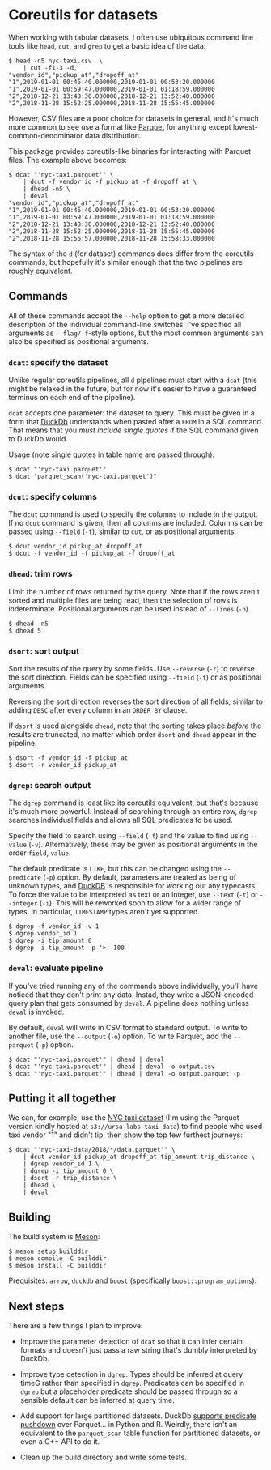 # Coreutils for datasets

When working with tabular datasets, I often use ubiquitous command line tools
like `head`, `cut`, and `grep` to get a basic idea of the data:

```console
$ head -n5 nyc-taxi.csv  \
    | cut -f1-3 -d,
"vendor_id","pickup_at","dropoff_at"
"1",2019-01-01 00:46:40.000000,2019-01-01 00:53:20.000000
"1",2019-01-01 00:59:47.000000,2019-01-01 01:18:59.000000
"2",2018-12-21 13:48:30.000000,2018-12-21 13:52:40.000000
"2",2018-11-28 15:52:25.000000,2018-11-28 15:55:45.000000
```

However, CSV files are a poor choice for datasets in general, and it's much
more common to see use a format like [Parquet] for anything except
lowest-common-denominator data distribution.

This package provides coreutils-like binaries for interacting with Parquet
files. The example above becomes:

```console
$ dcat "'nyc-taxi.parquet'" \
    | dcut -f vendor_id -f pickup_at -f dropoff_at \
    | dhead -n5 \
    | deval
"vendor_id","pickup_at","dropoff_at"
"1",2019-01-01 00:46:40.000000,2019-01-01 00:53:20.000000
"1",2019-01-01 00:59:47.000000,2019-01-01 01:18:59.000000
"2",2018-12-21 13:48:30.000000,2018-12-21 13:52:40.000000
"2",2018-11-28 15:52:25.000000,2018-11-28 15:55:45.000000
"2",2018-11-28 15:56:57.000000,2018-11-28 15:58:33.000000
```

The syntax of the `d` (for dataset) commands does differ from the coreutils
commands, but hopefully it's similar enough that the two pipelines are roughly
equivalent.

## Commands

All of these commands accept the `--help` option to get a more detailed
description of the individual command-line switches. I've specified all
arguments as `--flag/-f`-style options, but the most common arguments can also
be specified as positional arguments.

### `dcat`: specify the dataset

Unlike regular coreutils pipelines, all `d` pipelines must start with a `dcat`
(this might be relaxed in the future, but for now it's easier to have a
guaranteed terminus on each end of the pipeline).

`dcat` accepts one parameter: the dataset to query. This must be given in a
form that [DuckDb] understands when pasted after a `FROM` in a SQL command.
That means that you *must include single quotes* if the SQL command given to
DuckDb would.

Usage (note single quotes in table name are passed through):
```console
$ dcat "'nyc-taxi.parquet'"
$ dcat "parquet_scan('nyc-taxi.parquet')"
```

### `dcut`: specify columns

The `dcut` command is used to specify the columns to include in the output. If
no `dcut` command is given, then all columns are included. Columns can be
passed using `--field` (`-f`), similar to `cut`, or as positional arguments.

```console
$ dcut vendor_id pickup_at dropoff_at
$ dcut -f vendor_id -f pickup_at -f dropoff_at
```

### `dhead`: trim rows

Limit the number of rows returned by the query. Note that if the rows aren't
sorted and multiple files are being read, then the selection of rows is
indeterminate. Positional arguments can be used instead of `--lines` (`-n`).

```console
$ dhead -n5
$ dhead 5
```

### `dsort`: sort output

Sort the results of the query by some fields. Use `--reverse` (`-r`) to reverse
the sort direction. Fields can be specified using `--field` (`-f`) or as
positional arguments.

Reversing the sort direction reverses the sort direction of all fields, similar
to adding `DESC` after every column in an `ORDER BY` clause.

If `dsort` is used alongside `dhead`, note that the sorting takes place *before*
the results are truncated, no matter which order `dsort` and `dhead` appear in
the pipeline.

```console
$ dsort -f vendor_id -f pickup_at
$ dsort -r vendor_id pickup_at
```

### `dgrep`: search output

The `dgrep` command is least like its coreutils equivalent, but that's because
it's much more powerful. Instead of searching through an entire row, `dgrep`
searches individual fields and allows all SQL predicates to be used.

Specify the field to search using `--field` (`-f`) and the value to find using
`--value` (`-v`). Alternatively, these may be given as positional arguments in
the order `field`, `value`.

The default predicate is `LIKE`, but this can be changed using the
`--predicate` (`-p`) option. By default, parameters are treated as being of
unknown types, and [DuckDB] is responsible for working out any typecasts. To
force the value to be interpreted as text or an integer, use `--text` (`-t`) or
`--integer` (`-i`). This will be reworked soon to allow for a wider range of
types. In particular, `TIMESTAMP` types aren't yet supported.


```console
$ dgrep -f vendor_id -v 1
$ dgrep vendor_id 1
$ dgrep -i tip_amount 0
$ dgrep -i tip_amount -p '>' 100
```

### `deval`: evaluate pipeline

If you've tried running any of the commands above individually, you'll have
noticed that they don't print any data. Instad, they write a JSON-encoded query
plan that gets consumed by `deval`. A pipeline does nothing unless `deval` is
invoked.

By default, `deval` will write in CSV format to standard output. To write to
another file, use the `--output` (`-o`) option. To write Parquet, add the
`--parquet` (`-p`) option.

```console
$ dcat "'nyc-taxi.parquet'" | dhead | deval
$ dcat "'nyc-taxi.parquet'" | dhead | deval -o output.csv
$ dcat "'nyc-taxi.parquet'" | dhead | deval -o output.parquet -p
```

## Putting it all together

We can, for example, use the [NYC taxi dataset] (I'm using the Parquet version
kindly hosted at `s3://ursa-labs-taxi-data`) to find people who used taxi
vendor "1" and didn't tip, then show the top few furthest journeys:

```console
$ dcat "'nyc-taxi-data/2018/*/data.parquet'" \
    | dcut vendor_id pickup_at dropoff_at tip_amount trip_distance \
    | dgrep vendor_id 1 \
    | dgrep -i tip_amount 0 \
    | dsort -r trip_distance \
    | dhead \
    | deval
```

## Building

The build system is [Meson]:

```console
$ meson setup builddir
$ meson compile -C builddir
$ meson install -C builddir
```

Prequisites: `arrow`, `duckdb` and `boost` (specifically
`boost::program_options`).

## Next steps

There are a few things I plan to improve:

* Improve the parameter detection of `dcat` so that it can infer certain
  formats and doesn't just pass a raw string that's dumbly interpreted by
  DuckDb.

* Improve type detection in `dgrep`. Types should be inferred at query timeG
  rather than specified in `dgrep`. Predicates can be specified in `dgrep`
  but a placeholder predicate should be passed through so a sensible default
  can be inferred at query time.

* Add support for large partitioned datasets. DuckDb [supports predicate
  pushdown][duckdb-arrow] over Parquet... in Python and R. Weirdly, there isn't
  an equivalent to the `parquet_scan` table function for partitioned datasets,
  or even a C++ API to do it.

* Clean up the build directory and write some tests.

[duckdb-arrow]: https://duckdb.org/2021/12/03/duck-arrow.html

[Parquet]: https://parquet.apache.org/
[DuckDb]: https://duckdb.org/
[NYC taxi dataset]: https://www1.nyc.gov/site/tlc/about/tlc-trip-record-data.page
[Meson]: https://mesonbuild.com/
